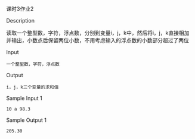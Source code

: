 课时3作业2

Description

读取一个整型数，字符，浮点数，分别到变量i，j，k中，然后将i，j，k直接相加并输出，小数点后保留两位小数，不用考虑输入的浮点数的小数部分超过了两位

Input

`一个整型数，字符，浮点数`

Output

`i，j，k三个变量的求和值`

Sample Input 1

`10 a 98.3`

Sample Output 1

`205.30`
